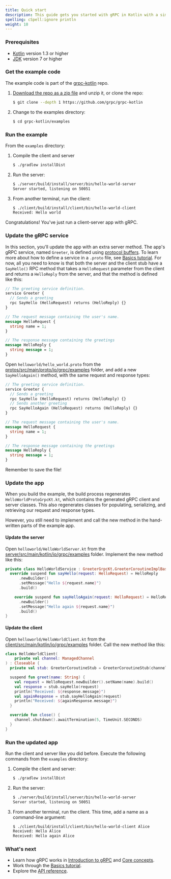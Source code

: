 ```yaml
---
title: Quick start
description: This guide gets you started with gRPC in Kotlin with a simple working example.
spelling: cSpell:ignore println
weight: 10
---
```


### Prerequisites

- [Kotlin][] version 1.3 or higher
- [JDK][] version 7 or higher

### Get the example code

The example code is part of the [grpc-kotlin][] repo.

 1. [Download the repo as a zip file][download] and unzip it, or clone
    the repo:

    ```sh
    $ git clone --depth 1 https://github.com/grpc/grpc-kotlin
    ```

 2. Change to the examples directory:

    ```sh
    $ cd grpc-kotlin/examples
    ```

### Run the example

From the `examples` directory:

 1. Compile the client and server

    ```sh
    $ ./gradlew installDist
    ```

 2. Run the server:

    ```sh
    $ ./server/build/install/server/bin/hello-world-server
    Server started, listening on 50051
    ```

 3. From another terminal, run the client:

    ```sh
    $ ./client/build/install/client/bin/hello-world-client
    Received: Hello world
    ```

Congratulations! You've just run a client-server app with gRPC.

### Update the gRPC service

In this section, you'll update the app with an extra server method. The app's
gRPC service, named `Greeter`, is defined using [protocol buffers][pb]. To learn
more about how to define a service in a `.proto` file, see [Basics tutorial][].
For now, all you need to know is that both the server and the client stub have a
`SayHello()` RPC method that takes a `HelloRequest` parameter from the client
and returns a `HelloReply` from the server, and that the method is defined like
this:

```protobuf
// The greeting service definition.
service Greeter {
  // Sends a greeting
  rpc SayHello (HelloRequest) returns (HelloReply) {}
}

// The request message containing the user's name.
message HelloRequest {
  string name = 1;
}

// The response message containing the greetings
message HelloReply {
  string message = 1;
}
```

Open `helloworld/hello_world.proto` from the
[protos/src/main/proto/io/grpc/examples][protos-src] folder, and add a
new `SayHelloAgain()` method, with the same request and response types:

```protobuf
// The greeting service definition.
service Greeter {
  // Sends a greeting
  rpc SayHello (HelloRequest) returns (HelloReply) {}
  // Sends another greeting
  rpc SayHelloAgain (HelloRequest) returns (HelloReply) {}
}

// The request message containing the user's name.
message HelloRequest {
  string name = 1;
}

// The response message containing the greetings
message HelloReply {
  string message = 1;
}
```

Remember to save the file!

### Update the app

When you build the example, the build process regenerates `HelloWorldProtoGrpcKt.kt`,
which contains the generated gRPC client and server classes. This also
regenerates classes for populating, serializing, and retrieving our request and
response types.

However, you still need to implement and call the new method in the
hand-written parts of the example app.

#### Update the server

Open `helloworld/HelloWorldServer.kt` from the
[server/src/main/kotlin/io/grpc/examples][server-src] folder. Implement the new
method like this:

```kotlin
private class HelloWorldService : GreeterGrpcKt.GreeterCoroutineImplBase() {
  override suspend fun sayHello(request: HelloRequest) = HelloReply
      .newBuilder()
      .setMessage("Hello ${request.name}")
      .build()

    override suspend fun sayHelloAgain(request: HelloRequest) = HelloReply
      .newBuilder()
      .setMessage("Hello again ${request.name}")
      .build()
}
```

#### Update the client

Open `helloworld/HelloWorldClient.kt` from the
[client/src/main/kotlin/io/grpc/examples][client-src] folder. Call the new
method like this:

```kotlin
class HelloWorldClient(
    private val channel: ManagedChannel
) : Closeable {
  private val stub: GreeterCoroutineStub = GreeterCoroutineStub(channel)

  suspend fun greet(name: String) {
    val request = HelloRequest.newBuilder().setName(name).build()
    val response = stub.sayHello(request)
    println("Received: ${response.message}")
    val againResponse = stub.sayHelloAgain(request)
    println("Received: ${againResponse.message}")
  }

  override fun close() {
    channel.shutdown().awaitTermination(5, TimeUnit.SECONDS)
  }
}
```

### Run the updated app

Run the client and server like you did before. Execute the following commands
from the `examples` directory:

 1. Compile the client and server:

    ```sh
    $ ./gradlew installDist
    ```

 2. Run the server:

    ```sh
    $ ./server/build/install/server/bin/hello-world-server
    Server started, listening on 50051
    ```

 3. From another terminal, run the client. This time, add a name as a
    command-line argument:

    ```sh
    $ ./client/build/install/client/bin/hello-world-client Alice
    Received: Hello Alice
    Received: Hello again Alice
    ```

### What's next

- Learn how gRPC works in [Introduction to gRPC](/docs/what-is-grpc/introduction/)
  and [Core concepts](/docs/what-is-grpc/core-concepts/).
- Work through the [Basics tutorial][].
- Explore the [API reference](../api).

[Basics tutorial]: ../basics/
[client-src]: https://github.com/grpc/grpc-kotlin/tree/master/examples/client/src/main/kotlin/io/grpc/examples
[download]: https://github.com/grpc/grpc-kotlin/archive/master.zip
[grpc-kotlin]: https://github.com/grpc/grpc-kotlin
[JDK]: https://jdk.java.net
[Kotlin]: https://kotlinlang.org
[pb]: https://developers.google.com/protocol-buffers
[protos-src]: https://github.com/grpc/grpc-kotlin/tree/master/examples/protos/src/main/proto/io/grpc/examples
[server-src]: https://github.com/grpc/grpc-kotlin/tree/master/examples/server/src/main/kotlin/io/grpc/examples
